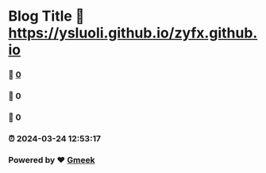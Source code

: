 # Blog Title :link: https://ysluoli.github.io/zyfx.github.io 
### :page_facing_up: [0](https://ysluoli.github.io/zyfx.github.io/tag.html) 
### :speech_balloon: 0 
### :hibiscus: 0 
### :alarm_clock: 2024-03-24 12:53:17 
### Powered by :heart: [Gmeek](https://github.com/Meekdai/Gmeek)
